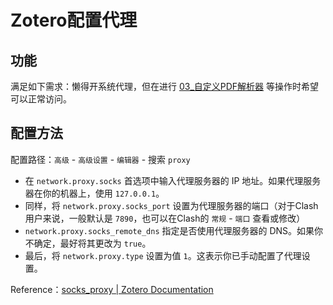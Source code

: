 # Zotero配置代理

## 功能

满足如下需求：懒得开系统代理，但在进行 [03_自定义PDF解析器](03_自定义PDF解析器.md) 等操作时希望可以正常访问。

## 配置方法

配置路径：`高级` - `高级设置` - `编辑器` - 搜索 `proxy`

- 在 `network.proxy.socks` 首选项中输入代理服务器的 IP 地址。如果代理服务器在你的机器上，使用 `127.0.0.1`。
- 同样，将 `network.proxy.socks_port` 设置为代理服务器的端口（对于Clash用户来说，一般默认是 `7890`，也可以在Clash的 `常规` - `端口` 查看或修改）
- `network.proxy.socks_remote_dns` 指定是否使用代理服务器的 DNS。如果你不确定，最好将其更改为 `true`。
- 最后，将 `network.proxy.type` 设置为值 `1`。这表示你已手动配置了代理设置。

Reference：[socks_proxy | Zotero Documentation](https://www.zotero.org/support/kb/socks_proxy)